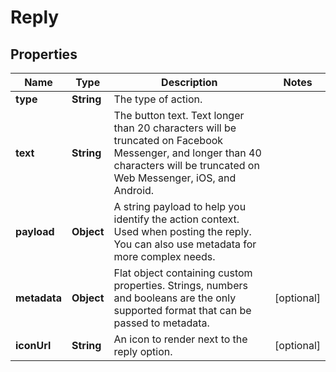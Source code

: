 

# Reply

## Properties

Name | Type | Description | Notes
------------ | ------------- | ------------- | -------------
**type** | **String** | The type of action. | 
**text** | **String** | The button text. Text longer than 20 characters will be truncated on Facebook Messenger, and longer than 40 characters will be truncated on Web Messenger, iOS, and Android. | 
**payload** | **Object** | A string payload to help you identify the action context. Used when posting the reply. You can also use metadata for more complex needs. | 
**metadata** | **Object** | Flat object containing custom properties. Strings, numbers and booleans are the only supported format that can be passed to metadata.  |  [optional]
**iconUrl** | **String** | An icon to render next to the reply option. |  [optional]



